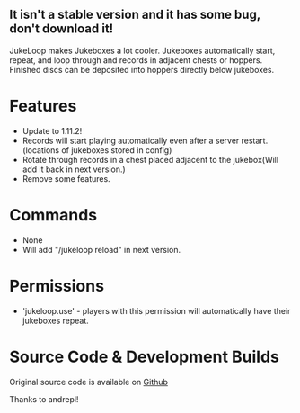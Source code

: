 ## It isn't a stable version and it has some bug, don't download it!


JukeLoop makes Jukeboxes a lot cooler.  Jukeboxes automatically start, repeat, and loop through and records in adjacent chests or hoppers.  Finished discs can be deposited into hoppers directly below jukeboxes. 


Features
===

 * Update to 1.11.2!
 * Records will start playing automatically even after a server restart. (locations of jukeboxes stored in config)
 * Rotate through records in a chest placed adjacent to the jukebox(Will add it back in next version.)
 * Remove some features.


Commands
===

 * None
 * Will add "/jukeloop reload" in next version.


Permissions
===

 * 'jukeloop.use' - players with this permission will automatically have their jukeboxes repeat.


Source Code & Development Builds
===

Original source code is available on [Github](http://github.com/andrepl/JukeLoop/)

Thanks to andrepl!
